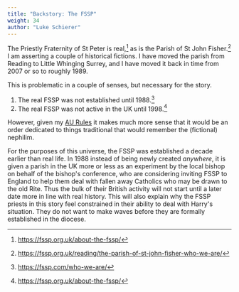 ```yaml
---
title: "Backstory: The FSSP"
weight: 34
author: "Luke Schierer"
---
```


The Priestly Fraternity of St Peter is real,[^211219-4] as is the Parish of St
John Fisher.[^211219-5]  I am asserting a couple of historical fictions.  I have
moved the parish from Reading to Little Whinging Surrey, and I have moved it back
in time from 2007 or so to roughly 1989.  

This is problematic in a couple of senses, but necessary for the story.

1. The real FSSP was not established until 1988.[^211219-6]
2. The real FSSP was not active in the UK until 1998.[^211219-7]

However, given my [AU Rules][AA] it makes much
more sense that it would be an order dedicated to things traditional that would
remember the (fictional) nephilim.  

For the purposes of this universe, the FSSP was established a decade earlier
than real life.  In 1988 instead of being newly created *anywhere*, it is given
a parish in the UK more or less as an experiment by the local bishop on behalf
of the bishop's conference, who are considering inviting FSSP to England to help
them deal with fallen away Catholics who may be drawn to the old Rite.  Thus the
bulk of their British activity will not start until a later date more in line
with real history.  This will also explain why the FSSP priests in this story
feel constrained in their ability to deal with Harry's situation.  They do not
want to make waves before they are formally established in the diocese.

[AA]: <../../appendices/appendix_a>

[^211219-4]: <https://fssp.org.uk/about-the-fssp/>

[^211219-5]: <https://fssp.org.uk/reading/the-parish-of-st-john-fisher-who-we-are/>

[^211219-6]: <https://fssp.com/who-we-are/>

[^211219-7]: <https://fssp.org.uk/about-the-fssp/>

